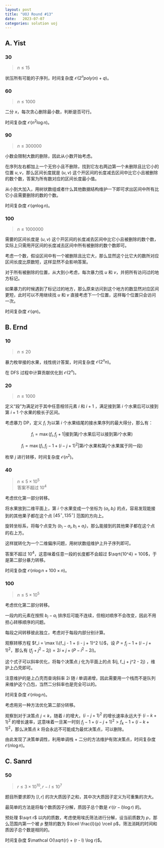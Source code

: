 ```yaml
---
layout: post
title: "UOJ Round #13"
date:   2023-07-07
categories: solution uoj
---
```


## A. Yist

### 30

>   $n \le 15$

状压所有可能的子序列，时间复杂度 $\mathcal O(2^n poly(n) + q)$。

### 60

>   $n \le 1000$

二分 $x$，每次贪心删除最小数，判断是否可行。

时间复杂度 $\mathcal O(n^2 \log n)$。

### 90

>   $n \le 300000$

小数会限制大数的删除，因此从小数开始考虑。

在序列左右都加上一个无穷小且不删除，找到它左右两边第一个未删除且比它小的位置 $u, v$，那么区间长度就是 $(u, v)$ 这个开区间的长度减去区间中比它小且被删除的数个数，答案为所有数对应的区间长度最小值。

从小到大加入，用树状数组或者什么其他数据结构维护一下即可求出区间中所有比它小且需要删除的数的个数。

时间复杂度 $\mathcal O(q n \log n)$。

### 100

>   $n \le 1000000$

需要的区间长度是 $(u, v)$ 这个开区间的长度减去区间中比它小且被删除的数个数，实际上只需用开区间的长度减去区间中所有被删除的数个数即可。

考虑一个数，假设区间中有一个被删除且比它大，那么显然这个比它大的数所对应区间长度比原数短，这样显然不会影响答案。

对于所有被删除的位置，从大到小考虑，每次暴力找 $u$ 和 $v$，并把所有访问过的地方标记。

如果暴力的时候遇到了标记过的地方，那么原来访问到这个地方的数显然对应区间更短，此时可以不用继续找 $u$ 和 $v$ 直接考虑下一个位置，这样每个位置只会访问一次。

时间复杂度 $\mathcal O(q n)$。

## B. Ernd

### 10

>   $n \le 20$

暴力枚举接的水果，线性统计答案，时间复杂度 $\mathcal O(2^n n)$。

在 DFS 过程中计算贡献优化到 $\mathcal O(2^n)$。

### 20

>   $n \le 1000$

定义“段”为满足对于其中任意相邻元素 $i$ 和 $i + 1$ ，满足接到第 $i$ 个水果后可以接到第 $i + 1$ 个水果的极长子区间。

考虑暴力 DP，定义 $f_i$ 为以第 $i$ 个水果结尾的接水果序列的最大得分，那么有：

$$f_i = \max(f_i, f_j + 1 \vert \text{接到第} j \text{个水果后可以接到第} i \text{个水果}) \tag{1}$$

$$f_i = \max(f_i, f_j - 1 + (i - j + 1)^2 \vert \text{第} i \text{个水果和第} j \text{个水果属于同一段}) \tag{2}$$

枚举 $j$ 进行转移，时间复杂度 $\mathcal O(n^2)$。

### 40

>   $n \le 5 \times 10^5$  
>   答案不超过 $\mathcal 10^4$

考虑优化第一部分转移。

将水果放到二维平面上，第 $i$ 个水果变成一个坐标为 $(a_i, b_i)$ 的点，容易发现能接到的其他果子都在这个点 $[45^\circ, 135^\circ]$ 范围的方向上。

旋转坐标系，将每个点变为 $(b_i - a_i, b_i + a_i)$，那么能接到的其他果子都在这个点的右上方。

这样就转化为一个二维偏序问题，用树状数组维护上升子序列即可。

答案不超过 $10^4$，这意味着任意一段的长度都不会超过 $\sqrt{10^4} = 100$，于是第二部分暴力转移。

时间复杂度 $\mathcal O(n \log n + 100\times n)$。

### 100

>   $n \le 5 \times 10^5$

考虑优化第二部分转移。

一段内的元素在按照 $b_i - a_i$ 排序后可能不连续，但相对顺序不会改变，因此不用担心转移顺序的问题。

每段之间转移彼此独立，考虑对于每段内部分别计算。

观察转移方程 $f_i = \max \\{f_j - 1 + (i - j + 1)^2 \\}$，设 $P = f_j - 1 + (i - j + 1)^2$，那么有 $(f_j + j^2 - 2j) = 2i \times j + (P - i^2 - 2i)$。

这个式子可以斜率优化，将每个决策点 $j$ 化为平面上的点 $(j, f_j + j^2 - 2j) ，维护上凸壳即可。

注意维护的是上凸壳而查询斜率 $2i$ 随 $i$ 单调递增，因此需要用一个栈而不是队列来维护这个凸包，当然二分斜率也是完全可以的。

时间复杂度 $\mathcal O(n \log n)$。

考虑用另一种方法优化第二部分转移。

观察到对于决策点 $j \lt k$，随着 $i$ 的增大，$(i - j + 1)^2$ 的增长速率永远大于 $(i - k + 1)^2$ 的增长速率，这意味着一旦某一时刻 $f_j - 1 + (i - j + 1)^2 \gt f_k - 1 + (i - k + 1)^2$，那么决策点 $k$ 将会永远不可能成为最优决策点，可以删除。

由此发现了决策单调性，利用单调栈 + 二分的方法维护有效决策点，时间复杂度 $\mathcal O(n\log n)$。

## C. Sanrd

### 50

>   $r \le 3 \times 10^{10}, r - l \le 10^7$

题目所要求即为 $[l, r]$ 的次大质因子之和，其中次大质因子定义为可重集的次大。

最简单的方法是将每个数质因子分解，质因子总个数是 $\mathcal O((r - l) \log r)$ 的。

预处理 $\sqrt r$ 以内的质数，考虑使用埃氏筛法进行分解，设当前质数为 $p$，那么范围内第一个被 $p$ 整除的数为 $\lceil \frac{l}{p} \rceil p$，筛法消耗的时间和质因子总个数是相同的。

时间复杂度 $\mathcal O(\sqrt{r} + (r - l) \log r)$。